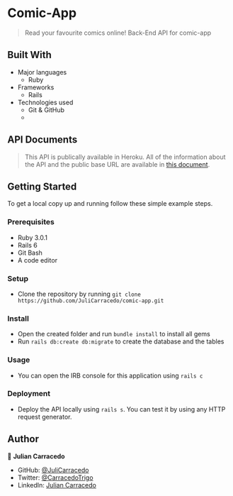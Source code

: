 # Comic-App

> Read your favourite comics online! Back-End API for comic-app

## Built With

- Major languages
    - Ruby
- Frameworks
    - Rails
- Technologies used
    - Git & GitHub
    - 

## API Documents
> This API is publically available in Heroku. All of the information about the API and the public base URL are available  in [this document](./APIDOCS.md).


## Getting Started

To get a local copy up and running follow these simple example steps.

### Prerequisites

- Ruby 3.0.1
- Rails 6
- Git Bash
- A code editor

### Setup

- Clone the repository by running `git clone https://github.com/JuliCarracedo/comic-app.git`

### Install

- Open the created folder and run `bundle install` to install all gems
- Run `rails db:create db:migrate` to create the database and the tables

### Usage

- You can open the IRB console for this application using `rails c`

### Deployment

- Deploy the API locally using `rails s`. You can test it by using any HTTP request generator.


## Author

👤 **Julian Carracedo**

- GitHub: [@JuliCarracedo](https://github.com/JuliCarracedo)
- Twitter: [@CarracedoTrigo](https://twitter.com/CarracedoTrigo)
- LinkedIn: [Julian Carracedo](https://linkedin.com/in/julian-carracedo)
